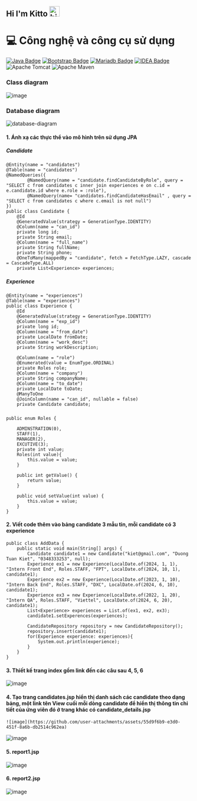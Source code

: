 ## Hi I'm Kitto <img src="https://user-images.githubusercontent.com/1303154/88677602-1635ba80-d120-11ea-84d8-d263ba5fc3c0.gif" width="28px" height="28px" alt="hi">

# 💻 Công nghệ và công cụ sử dụng
[![Java Badge](https://img.shields.io/badge/Java-ED8B00?style=for-the-badge&logo=openjdk&logoColor=white)](#) [![Bootstrap Badge](https://img.shields.io/badge/Bootstrap-563D7C?style=for-the-badge&logo=bootstrap&logoColor=white)](#) [![Mariadb Badge](https://img.shields.io/badge/MariaDB-003545?style=for-the-badge&logo=mariadb&logoColor=white)](#) [![IDEA Badge](https://img.shields.io/badge/IntelliJ_IDEA-000000.svg?style=for-the-badge&logo=intellij-idea&logoColor=white)](#) ![Apache Tomcat](https://img.shields.io/badge/apache%20tomcat-%23F8DC75.svg?style=for-the-badge&logo=apache-tomcat&logoColor=black)
![Apache Maven](https://img.shields.io/badge/Apache%20Maven-C71A36?style=for-the-badge&logo=Apache%20Maven&logoColor=white)

### Class diagram
![image](https://github.com/user-attachments/assets/71ba9bf9-a9d9-4e05-9552-e87f7f077ba6)

### Database diagram
![database-diagram](https://github.com/user-attachments/assets/f56276b1-2993-4a5b-86f2-3d67185ef077)

#### 1. Ánh xạ các thực thể vào mô hình trên sử dụng JPA
##### Candidate
```
@Entity(name = "candidates")
@Table(name = "candidates")
@NamedQueries({
        @NamedQuery(name = "candidate.findCandidateByRole", query = "SELECT c from candidates c inner join experiences e on c.id = e.candidate.id where e.role = :role"),
        @NamedQuery(name= "candidates.findCandidateHasEmail" , query = "SELECT c from candidates c where c.email is not null")
})
public class Candidate {
    @Id
    @GeneratedValue(strategy = GenerationType.IDENTITY)
    @Column(name = "can_id")
    private long id;
    private String email;
    @Column(name = "full_name")
    private String fullName;
    private String phone;
    @OneToMany(mappedBy = "candidate", fetch = FetchType.LAZY, cascade = CascadeType.ALL)
    private List<Experience> experiences;
```

##### Experience
```
@Entity(name = "experiences")
@Table(name = "experiences")
public class Experience {
    @Id
    @GeneratedValue(strategy = GenerationType.IDENTITY)
    @Column(name = "exp_id")
    private long id;
    @Column(name = "from_date")
    private LocalDate fromDate;
    @Column(name = "work_desc")
    private String workDescription;

    @Column(name = "role")
    @Enumerated(value = EnumType.ORDINAL)
    private Roles role;
    @Column(name = "company")
    private String companyName;
    @Column(name = "to_date")
    private LocalDate toDate;
    @ManyToOne
    @JoinColumn(name = "can_id", nullable = false)
    private Candidate candidate;
```
##### 
```
public enum Roles {

    ADMINSTRATION(0),
    STAFF(1),
    MANAGER(2),
    EXCUTIVE(3);
    private int value;
    Roles(int value){
        this.value = value;
    }

    public int getValue() {
        return value;
    }

    public void setValue(int value) {
        this.value = value;
    }
}
```

#### 2. Viết code thêm vào bảng candidate 3 mẫu tin, mỗi candidate có 3 experience
```
public class AddData {
    public static void main(String[] args) {
        Candidate candidate1 = new Candidate("kiet@gmail.com", "Duong Tuan Kiet", "0348333253", null);
        Experience ex1 = new Experience(LocalDate.of(2024, 1, 1), "Intern Front End", Roles.STAFF, "FPT", LocalDate.of(2024, 10, 1), candidate1);
        Experience ex2 = new Experience(LocalDate.of(2023, 1, 10), "Intern Back End", Roles.STAFF, "DXC", LocalDate.of(2024, 6, 10), candidate1);
        Experience ex3 = new Experience(LocalDate.of(2022, 1, 20), "Intern QA", Roles.STAFF, "Viettel", LocalDate.of(2024, 6, 20), candidate1);
        List<Experience> experiences = List.of(ex1, ex2, ex3);
        candidate1.setExperences(experiences);

        CandidateRepository repository = new CandidateRepository();
        repository.insert(candidate1);
        for(Experience experience: experiences){
            System.out.println(experience);
        }
    }
}
```
#### 3. Thiết kế trang index gồm link đến các câu sau 4, 5, 6
   ![image](https://github.com/user-attachments/assets/f013982c-12a5-4bbc-9828-d320efd219b2)
#### 4. Tạo trang candidates.jsp hiển thị danh sách các candidate theo dạng bảng, một link tên View cuối mỗi dòng candidate để hiển thị thông tin chi tiết của ứng viên đó ở trang khác có candidate_details.jsp
    ![image](https://github.com/user-attachments/assets/55d9f6b9-e3d0-451f-8a6b-db2514c962ea)
   ![image](https://github.com/user-attachments/assets/71b90950-f2eb-42eb-95d2-f2248fc8a213)
#### 5. report1.jsp 
   ![image](https://github.com/user-attachments/assets/2c3fa5b2-1fbd-41f7-ae4b-eff1c1149bb3)
#### 6. report2.jsp
   ![image](https://github.com/user-attachments/assets/bef25c40-4575-4f68-855f-fa0fd03b4c4a)







